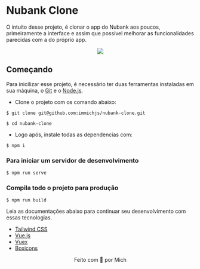 # Nubank Clone

O intuíto desse projeto, é clonar o app do Nubank aos poucos, primeiramente a interface e assim que possível melhorar as funcionalidades parecidas com a do próprio app.

<p align="center">
    <img src="https://i.imgur.com/AXOixPt.png">
</p>

## Começando

Para inicilizar esse projeto, é necessário ter duas ferramentas instaladas em sua máquina, o [Git](https://git-scm.com/) e o [Node.js](https://nodejs.org/).

- Clone o projeto com os comando abaixo:
```
$ git clone git@github.com:immichjs/nubank-clone.git

$ cd nubank-clone
```

- Logo após, instale todas as dependencias com:
```
$ npm i
```

### Para iniciar um servidor de desenvolvimento
```
$ npm run serve
```

### Compila todo o projeto para produção
```
$ npm run build
```

Leia as documentações abaixo para continuar seu desenvolvimento com essas tecnologias.

- [Tailwind CSS](https://tailwindcss.com/)
- [Vue.js](https://br.vuejs.org/)
- [Vuex](https://vuex.vuejs.org/ptbr/guide/)
- [Boxicons](https://boxicons.com/usage/)

<p align="center">Feito com 💖 por Mich</p>

